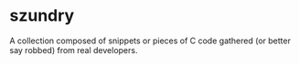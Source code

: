 # szundry

A collection composed of snippets or pieces of C code gathered (or better say robbed) from real developers.